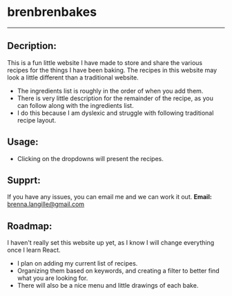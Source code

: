 # brenbrenbakes

***

## Decription:
This is a fun little website I have made to store and share the various recipes for the things I have been baking.
The recipes in this website may look a little different than a traditional website.
* The ingredients list is roughly in the order of when you add them.
* There is very little description for the remainder of the recipe, as you can follow along with the ingredients list.
* I do this because I am dyslexic and struggle with following traditional recipe layout.

## Usage:
* Clicking on the dropdowns will present the recipes.

## Supprt:
If you have any issues, you can email me and we can work it out.
**Email:** brenna.langille@gmail.com

## Roadmap:
I haven't really set this website up yet, as I know I will change everything once I learn React.
* I plan on adding my current list of recipes.
* Organizing them based on keywords, and creating a filter to better find what you are looking for.
* There will also be a nice menu and little drawings of each bake.
